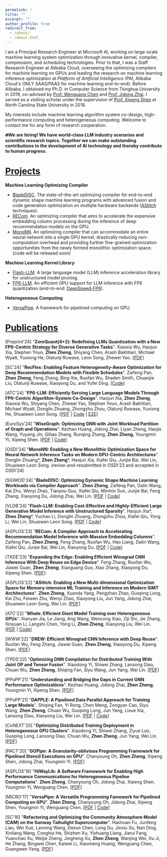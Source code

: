 ```yaml
---
permalink: /
title: ""
excerpt: ""
author_profile: true
redirect_from: 
  - /about/
  - /about.html
---
```



I am a Principal Research Engineer at Microsoft AI, working on large-scale machine learning system optimization through innovative kernel, compiler, compression, and scheduling technologies.
Prior to that, I was a Staff Research Engineer at Alibaba Cloud, overseeing the optimizing compilers for machine learning on GPUs and leading the research on machine learning inference optimization at *Platform of Artificial Intelligence* (PAI, Alibaba Cloud's ONLY SAAS/PAAS for machine learning end-to-end).
Before Alibaba, I obtained my Ph.D. in Computer Science from Tsinghua University in 2019, co-advised by [Prof. Wenguang Chen](https://pacman.cs.tsinghua.edu.cn/~cwg/) and [Prof. Jidong Zhai](https://pacman.cs.tsinghua.edu.cn/~zjd/).
I served as a visiting scholar under the supervision of [Prof. Xipeng Shen](https://research.csc.ncsu.edu/picture/xshen5/index.htm) at North Carolina State University in 2018.

My interests include machine learning algorithm system co-design, high-performance computing and heterogeneous computing.
Welcome to contact me for any form of research cooperation.

**🔥We are hiring! We have world-class LLM industry scenarios and scientific research topics. Together we can make outstanding contributions to the development of AI technology and thereby contribute to human progress.**


[Projects](#projects)
======

**Machine Learning Optimizing Compiler**
- [BladeDISC](https://github.com/alibaba/BladeDISC). The state-of-the-art optimizing compiler for end-to-end dynamic shape machine learning programs with advanced fusion and code generation optimization on multiple hardware backends ([AStitch](https://dl.acm.org/doi/10.1145/3503222.3507723) techniques).
- [RECom](https://github.com/AlibabaResearch/recom). An optimizing compiler that aims to accelerate the expensive embedding column processing during the inference of deep recommendation models on the GPU.
- [MonoNN](https://github.com/AlibabaResearch/mononn). An optimizing compiler that can accommodate an entire neural network into a single GPU kernel, drastically reducing non-computation overhead and providing further fine-grained optimization opportunities from the newly formed monolithic optimization space.
(code will be released soon)

**Machine Learning Kernel Library**
- [Flash-LLM](https://github.com/AlibabaResearch/flash-llm). A large language model (LLM) inference acceleration library for unstructured model pruning.
- [FP6-LLM](https://github.com/usyd-fsalab/fp6_llm). An efficient GPU support for LLM inference with FP6 quantization (end-to-end: [DeepSpeed-FP6](https://github.com/microsoft/DeepSpeed/tree/master/blogs/deepspeed-fp6/03-05-2024)).

**Heterogeneous Computing**
- [VersaPipe](https://github.com/JamesTheZ/VersaPipe). A framework for pipelined computing on GPU.


[Publications](#publications)
======

\[Preprint'24\]
"**ZeroQuant(4+2): Redefining LLMs Quantization with a New FP6-Centric Strategy for Diverse Generative Tasks**".
Xiaoxia Wu, Haojun Xia, Stephen Youn, **Zhen Zheng**, Shiyang Chen, Arash Bakhtiari, Michael Wyatt, Yuxiong He, Olatunji Ruwase, Leon Song, Zhewei Yao.
\[[PDF](https://arxiv.org/pdf/2312.08583.pdf)\]

\[SC'24\]
"**RecFlex: Enabling Feature Heterogeneity-Aware Optimization for Deep Recommendation Models with Flexible Schedules**".
Zaifeng Pan, **Zhen Zheng**, Feng Zhang, Bing Xie, Ruofan Wu, Shaden Smith, Chuanjie Liu, Olatunji Ruwase, Xiaoyong Du, and Yufei Ding.
\[[Code](https://github.com/PanZaifeng/RecFlex)\]

\[ATC'24\]
"**FP6-LLM: Efficiently Serving Large Language Models Through FP6-Centric Algorithm-System Co-Design**".
Haojun Xia, **Zhen Zheng**, Xiaoxia Wu, Shiyang Chen, Zhewei Yao, Stephen Youn, Arash Bakhtiari, Michael Wyatt, Donglin Zhuang, Zhongzhu Zhou, Olatunji Ruwase, Yuxiong He, Shuaiwen Leon Song.
\[[PDF](https://arxiv.org/pdf/2401.14112.pdf) | [Code](https://github.com/usyd-fsalab/fp6_llm) | [E2E](https://github.com/microsoft/DeepSpeed/pull/5234)\]

\[EuroSys'24\]
"**WiseGraph: Optimizing GNN with Joint Workload Partition of Graph and Operations**".
Kezhao Huang, Jidong Zhai, Liyan Zheng, Haojie Wang, Yuyang Jin, Qihao Zhang, Runqing Zhang, **Zhen Zheng**, Youngmin Yi, Xipeng Shen.
\[[PDF](/files/wisegraph-eurosys24.pdf) | [Code](https://github.com/xxcclong/CxGNN-Compute)\]

\[OSDI'24\]
"**MonoNN: Enabling a New Monolithic Optimization Space for Neural Network Inference Tasks on Modern GPU-Centric Architectures**".
Donglin Zhuang*, **Zhen Zheng**\*, Haojun Xia, Xiafei Qiu, Junjie Bai, Wei Lin, Shuaiwen Leon Song.
(revise-and-resubmitted in OSDI'23 and accepted in OSDI'24)

\[SIGMOD'24\]
"**BladeDISC: Optimizing Dynamic Shape Machine Learning Workloads via Compiler Approach**".
**Zhen Zheng**, Zaifeng Pan, Dalin Wang, Kai Zhu, Wenyi Zhao, Tianyou Guo, Xiafei Qiu, Minmin Sun, Junjie Bai, Feng Zhang, Xiaoyong Du, Jidong Zhai, Wei Lin.
\[[PDF](/files/bladedisc-sigmod24.pdf) | [Code](https://github.com/alibaba/BladeDISC)\]

\[VLDB'24\]
"**Flash-LLM: Enabling Cost-Effective and Highly-Efficient Large Generative Model Inference with Unstructured Sparsity**".
Haojun Xia\*, **Zhen Zheng**\*, Yuchao Li, Donglin Zhuang, Zhongzhu Zhou, Xiafei Qiu, Yong Li, Wei Lin, Shuaiwen Leon Song.
\[[PDF](/files/flashllm-vldb24.pdf) | [Code](https://github.com/AlibabaResearch/flash-llm)\]

\[ASPLOS'23\]
"**RECom: A Compiler Approach to Accelerating Recommendation Model Inference with Massive Embedding Columns**".
Zaifeng Pan, **Zhen Zheng**, Feng Zhang, Ruofan Wu, Hao Liang, Dalin Wang, Xiafei Qiu, Junjie Bai, Wei Lin, Xiaoyong Du.
\[[PDF](/files/recom-asplos23.pdf) | [Code](https://github.com/AlibabaResearch/recom)\]

\[TKDE'23\]
"**Expanding the Edge: Enabling Efficient Winograd CNN Inference With Deep Reuse on Edge Device**".
Feng Zhang, Ruofan Wu, Jiawei Guan, **Zhen Zheng**, Xiaoguang Guo, Xiao Zhang, Xiaoyong Du, Xipeng Shen.
\[[PDF](/files/zhang-tkde23.pdf)\]

\[ASPLOS'22\]
"**AStitch: Enabling a New Multi-dimensional Optimization Space for Memory-intensive ML Training and Inference on Modern SIMT Architectures**".
**Zhen Zheng**, Xuanda Yang, Pengzhan Zhao, Guoping Long, Kai Zhu, Feiwen Zhu, Wenyi Zhao, Xiaoyong Liu, Jun Yang, Jidong Zhai, Shuaiwen Leon Song, Wei Lin.
\[[PDF](/files/astitch-asplos22.pdf)\]

\[ATC'22\]
"**Whale: Efficient Giant Model Training over Heterogeneous GPUs**".
Xianyan Jia, Le Jiang, Ang Wang, Wencong Xiao, Ziji Shi, Jie Zhang, Xinyuan Li, Langshi Chen, Yong Li, **Zhen Zheng**, Xiaoyong Liu, Wei Lin.
\[[PDF](/files/whale-atc22.pdf) | [Code](https://github.com/alibaba/EasyParallelLibrary)\]

\[WWW'22\]
"**DREW: Efficient Winograd CNN Inference with Deep Reuse**".
Ruofan Wu, Feng Zhang, Jiawei Guan, **Zhen Zheng**, Xiaoyong Du, Xipeng Shen.
\[[PDF](/files/drew-www22.pdf)\]

\[TPDS'22\]
"**Optimizing DNN Compilation for Distributed Training With Joint OP and Tensor Fusion**".
Xiaodong Yi, Shiwei Zhang, Lansong Diao, Chuan Wu, **Zhen Zheng**, Shiqing Fan, Siyu Wang, Jun Yang, Wei Lin.
\[[PDF](/files/disco-tpds22.pdf)\]

\[PPoPP'21\]
"**Understanding and Bridging the Gaps in Current GNN Performance Optimizations**".
Kezhao Huang, Jidong Zhai, **Zhen Zheng**, Youngmin Yi, Xipeng Shen.
\[[PDF](/files/huang-ppopp21.pdf)\]

\[PPoPP'21\]
"**DAPPLE: A Pipelined Data Parallel Approach for Training Large Models**".
Shiqing Fan, Yi Rong, Chen Meng, Zongyan Cao, Siyu Wang, **Zhen Zheng**, Chuan Wu, Guoping Long, Jun Yang, Lixue Xia, Lansong Diao, Xiaoyong Liu, Wei Lin.
\[[PDF](/files/dapple-ppopp21.pdf) | [Code](https://github.com/AlibabaPAI/DAPPLE)\]

\[CoNEXT'20\]
"**Optimizing Distributed Training Deployment in Heterogeneous GPU Clusters**".
Xiaodong Yi, Shiwei Zhang, Ziyue Luo, Guoping Long, Lansong Diao, Chuan Wu, **Zhen Zheng**, Jun Yang, Wei Lin.
\[[PDF](/files/heterog-conext20.pdf)\]

\[PACT'20\]
"**GOPipe: A Granularity-oblivious Programming Framework for Pipelined Stencil Executions on GPU**".
Chanyoung Oh, **Zhen Zheng**, Xipeng Shen, Jidong Zhai, Youngmin Yi.
\[[PDF](/files/gopipe-pact20.pdf)\]

\[ASPLOS'19\]
"**HiWayLib: A Software Framework for Enabling High Performance Communications for Heterogeneous Pipeline Computations**".
**Zhen Zheng**, Chanyoung Oh, Jidong Zhai, Xipeng Shen, Youngmin Yi, Wenguang Chen.
\[[PDF](/files/hiwaylib-asplos19.pdf)\]

\[MICRO'17\]
"**VersaPipe: A Versatile Programming Famework for Pipelined Computing on GPU**".
**Zhen Zheng**, Chanyoung Oh, Jidong Zhai, Xipeng Shen, Youngmin Yi, Wenguang Chen.
\[[PDF](/files/versapipe-micro17.pdf) | [Code](https://github.com/JamesTheZ/VersaPipe)\]

\[SC'16\]
"**Refactoring and Optimizing the Community Atmosphere Model (CAM) on the Sunway Taihulight Supercomputer**".
Haohuan Fu, Junfeng Liao, Wei Xue, Lanning Wang, Dexun Chen, Long Gu, Jinxiu Xu, Nan Ding, Xinliang Wang, Conghui He, Shizhen Xu, Yishuang Liang, Jiarui Fang, Yuanchao Xu, Weijie Zheng, Jingheng Xu, **Zhen Zheng**, Wanjing Wei, Xu Ji, He Zhang, Bingwei Chen, Kaiwei Li, Xiaomeng Huang, Wenguang Chen, Guangwen Yang.
\[[PDF](/files/fu-sc16.pdf)\]
